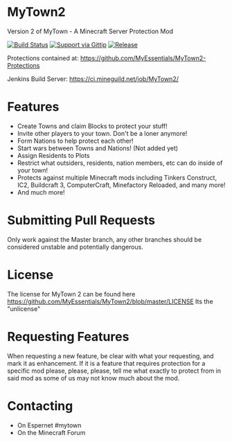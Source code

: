 MyTown2
=======
Version 2 of MyTown - A Minecraft Server Protection Mod

[![Build Status](http://img.shields.io/travis/MyEssentials/MyTown2.svg)](https://travis-ci.org/MyEssentials/MyTown2)
[![Support via Gittip](http://img.shields.io/gittip/legobear154.svg)](https://www.gittip.com/legobear154/)
[![Release][release-img]][release-url]

Protections contained at: https://github.com/MyEssentials/MyTown2-Protections

Jenkins Build Server: https://ci.mineguild.net/job/MyTown2/

Features
========
* Create Towns and claim Blocks to protect your stuff!
* Invite other players to your town. Don't be a loner anymore!
* Form Nations to help protect each other!
* Start wars between Towns and Nations! (Not added yet)
* Assign Residents to Plots
* Restrict what outsiders, residents, nation members, etc can do inside of your town!
* Protects against multiple Minecraft mods including Tinkers Construct, IC2, Buildcraft 3, ComputerCraft, Minefactory Reloaded, and many more!
* And much more!

Submitting Pull Requests
========================
Only work against the Master branch, any other branches should be considered unstable and potentially dangerous.

License
=======
The license for MyTown 2 can be found here https://github.com/MyEssentials/MyTown2/blob/master/LICENSE
Its the "unlicense"

Requesting Features
===================
When requesting a new feature, be clear with what your requesting, and mark it as enhancement.
If it is a feature that requires protection for a specific mod please, please, please, tell me what exactly to protect from in said mod as some of us may not know much about the mod.

Contacting
==========
* On Espernet #mytown
* On the Minecraft Forum


[release-img]: https://img.shields.io/github/release/MyEssentials/MyTown2.svg
[release-url]: http://minecraft.curseforge.com/mc-mods/224242-mytown2/files

